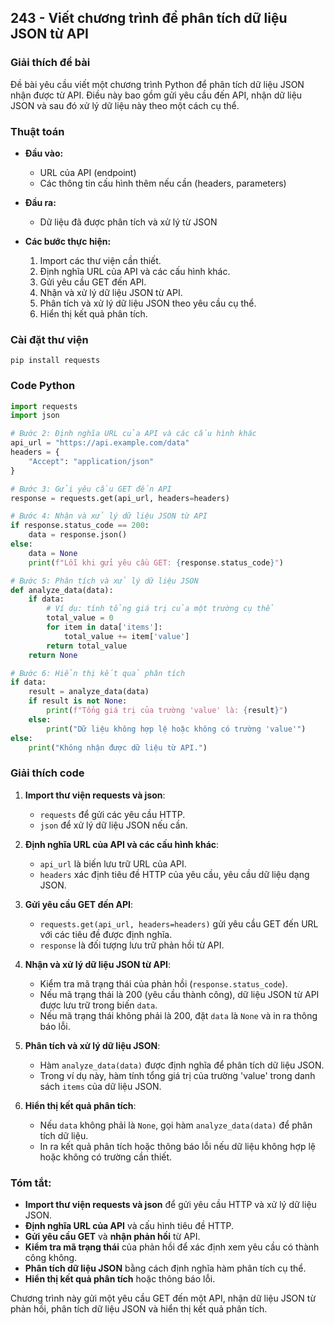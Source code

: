 ## 243 - Viết chương trình để phân tích dữ liệu JSON từ API

### Giải thích đề bài

Đề bài yêu cầu viết một chương trình Python để phân tích dữ liệu JSON nhận được từ API. Điều này bao gồm gửi yêu cầu đến API, nhận dữ liệu JSON và sau đó xử lý dữ liệu này theo một cách cụ thể.

### Thuật toán

- **Đầu vào:** 
  - URL của API (endpoint)
  - Các thông tin cấu hình thêm nếu cần (headers, parameters)

- **Đầu ra:** 
  - Dữ liệu đã được phân tích và xử lý từ JSON

- **Các bước thực hiện:**
  1. Import các thư viện cần thiết.
  2. Định nghĩa URL của API và các cấu hình khác.
  3. Gửi yêu cầu GET đến API.
  4. Nhận và xử lý dữ liệu JSON từ API.
  5. Phân tích và xử lý dữ liệu JSON theo yêu cầu cụ thể.
  6. Hiển thị kết quả phân tích.

### Cài đặt thư viện

```
pip install requests
```

### Code Python

```python
import requests
import json

# Bước 2: Định nghĩa URL của API và các cấu hình khác
api_url = "https://api.example.com/data"
headers = {
    "Accept": "application/json"
}

# Bước 3: Gửi yêu cầu GET đến API
response = requests.get(api_url, headers=headers)

# Bước 4: Nhận và xử lý dữ liệu JSON từ API
if response.status_code == 200:
    data = response.json()
else:
    data = None
    print(f"Lỗi khi gửi yêu cầu GET: {response.status_code}")

# Bước 5: Phân tích và xử lý dữ liệu JSON
def analyze_data(data):
    if data:
        # Ví dụ: tính tổng giá trị của một trường cụ thể
        total_value = 0
        for item in data['items']:
            total_value += item['value']
        return total_value
    return None

# Bước 6: Hiển thị kết quả phân tích
if data:
    result = analyze_data(data)
    if result is not None:
        print(f"Tổng giá trị của trường 'value' là: {result}")
    else:
        print("Dữ liệu không hợp lệ hoặc không có trường 'value'")
else:
    print("Không nhận được dữ liệu từ API.")
```

### Giải thích code

1. **Import thư viện requests và json**:
   - `requests` để gửi các yêu cầu HTTP.
   - `json` để xử lý dữ liệu JSON nếu cần.

2. **Định nghĩa URL của API và các cấu hình khác**:
   - `api_url` là biến lưu trữ URL của API.
   - `headers` xác định tiêu đề HTTP của yêu cầu, yêu cầu dữ liệu dạng JSON.

3. **Gửi yêu cầu GET đến API**:
   - `requests.get(api_url, headers=headers)` gửi yêu cầu GET đến URL với các tiêu đề được định nghĩa.
   - `response` là đối tượng lưu trữ phản hồi từ API.

4. **Nhận và xử lý dữ liệu JSON từ API**:
   - Kiểm tra mã trạng thái của phản hồi (`response.status_code`).
   - Nếu mã trạng thái là 200 (yêu cầu thành công), dữ liệu JSON từ API được lưu trữ trong biến `data`.
   - Nếu mã trạng thái không phải là 200, đặt `data` là `None` và in ra thông báo lỗi.

5. **Phân tích và xử lý dữ liệu JSON**:
   - Hàm `analyze_data(data)` được định nghĩa để phân tích dữ liệu JSON.
   - Trong ví dụ này, hàm tính tổng giá trị của trường 'value' trong danh sách `items` của dữ liệu JSON.

6. **Hiển thị kết quả phân tích**:
   - Nếu `data` không phải là `None`, gọi hàm `analyze_data(data)` để phân tích dữ liệu.
   - In ra kết quả phân tích hoặc thông báo lỗi nếu dữ liệu không hợp lệ hoặc không có trường cần thiết.

### Tóm tắt:

- **Import thư viện requests và json** để gửi yêu cầu HTTP và xử lý dữ liệu JSON.
- **Định nghĩa URL của API** và cấu hình tiêu đề HTTP.
- **Gửi yêu cầu GET** và **nhận phản hồi** từ API.
- **Kiểm tra mã trạng thái** của phản hồi để xác định xem yêu cầu có thành công không.
- **Phân tích dữ liệu JSON** bằng cách định nghĩa hàm phân tích cụ thể.
- **Hiển thị kết quả phân tích** hoặc thông báo lỗi.

Chương trình này gửi một yêu cầu GET đến một API, nhận dữ liệu JSON từ phản hồi, phân tích dữ liệu JSON và hiển thị kết quả phân tích.